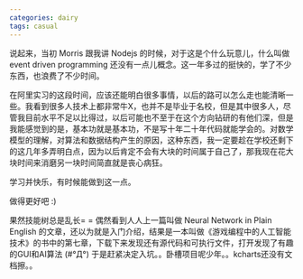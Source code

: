 ```yaml
---
categories: dairy
tags: casual
---
```


说起来，当初 Morris 跟我讲 Nodejs 的时候，对于这是个什么玩意儿，什么叫做 event driven programming 还没有一点儿概念。这一年多过的挺快的，学了不少东西，也浪费了不少时间。

在阿里实习的这段时间，应该还能明白很多事情，以后的路可以怎么走也能清晰一些。我看到很多人技术上都非常牛X，也并不是毕业于名校，但是其中很多人，尽管我目前水平不足以比得过，以后可能也不至于在这个方向钻研的有他们深，但是我能感觉到的是，基本功就是基本功，不是写十年二十年代码就能学会的。对数学模型的理解，对算法和数据结构产生的原因，这种东西，我一定要趁在学校还剩下的这几年多弄明白点，因为以后肯定不会有大块的时间属于自己了，那我现在花大块时间来消磨另一块时间简直就是丧心病狂。

学习并快乐，有时候能做到这一点。

做得更好吧 :)

果然技能树总是乱长= =
偶然看到人人上一篇叫做 Neural Network in Plain English 的文章，还以为就是入门介绍，结果是一本叫做《游戏编程中的人工智能技术》的书中的第七章，下载下来发现还有源代码和可执行文件，打开发现了有趣的GUI和AI算法 (#°Д°)
于是赶紧决定入坑。。卧槽项目呢少年。。kcharts还没有文档擦。。